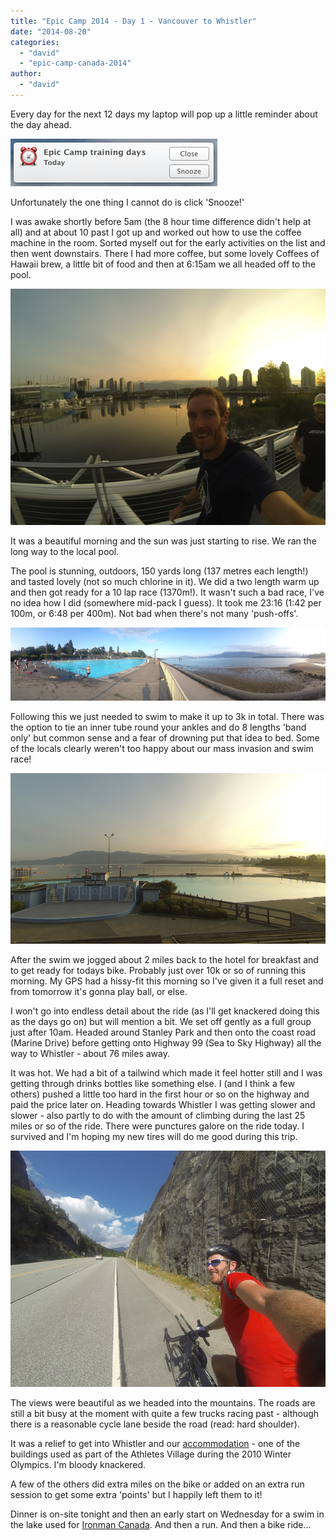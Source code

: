 ```yaml
---
title: "Epic Camp 2014 - Day 1 - Vancouver to Whistler"
date: "2014-08-20"
categories: 
  - "david"
  - "epic-camp-canada-2014"
author: 
  - "david"
---
```


Every day for the next 12 days my laptop will pop up a little reminder about the day ahead.

![20140818-calendar-alert](/images/2014/20140818-calendar-alert.png)

Unfortunately the one thing I cannot do is click 'Snooze!'

I was awake shortly before 5am (the 8 hour time difference didn't help at all) and at about 10 past I got up and worked out how to use the coffee machine in the room. Sorted myself out for the early activities on the list and then went downstairs. There I had more coffee, but some lovely Coffees of Hawaii brew, a little bit of food and then at 6:15am we all headed off to the pool.

![DCIM102GOPRO](/images/2014/20140819-0083117.jpg)

It was a beautiful morning and the sun was just starting to rise. We ran the long way to the local pool.

The pool is stunning, outdoors, 150 yards long (137 metres each length!) and tasted lovely (not so much chlorine in it). We did a two length warm up and then got ready for a 10 lap race (1370m!). It wasn't such a bad race, I've no idea how I did (somewhere mid-pack I guess). It took me 23:16 (1:42 per 100m, or 6:48 per 400m). Not bad when there's not many 'push-offs'.

![20140819-5009](/images/2014/20140819-5009.jpg)

Following this we just needed to swim to make it up to 3k in total. There was the option to tie an inner tube round your ankles and do 8 lengths 'band only' but common sense and a fear of drowning put that idea to bed. Some of the locals clearly weren't too happy about our mass invasion and swim race!

![DCIM102GOPRO](/images/2014/20140819-0143178.jpg)

After the swim we jogged about 2 miles back to the hotel for breakfast and to get ready for todays bike. Probably just over 10k or so of running this morning. My GPS had a hissy-fit this morning so I've given it a full reset and from tomorrow it's gonna play ball, or else.

I won't go into endless detail about the ride (as I'll get knackered doing this as the days go on) but will mention a bit. We set off gently as a full group just after 10am. Headed around Stanley Park and then onto the coast road (Marine Drive) before getting onto Highway 99 (Sea to Sky Highway) all the way to Whistler - about 76 miles away.

It was hot. We had a bit of a tailwind which made it feel hotter still and I was getting through drinks bottles like something else. I (and I think a few others) pushed a little too hard in the first hour or so on the highway and paid the price later on. Heading towards Whistler I was getting slower and slower - also partly to do with the amount of climbing during the last 25 miles or so of the ride. There were punctures galore on the ride today. I survived and I'm hoping my new tires will do me good during this trip.

![DCIM102GOPRO](/images/2014/20140819-0203239.jpg)

The views were beautiful as we headed into the mountains. The roads are still a bit busy at the moment with quite a few trucks racing past - although there is a reasonable cycle lane beside the road (read: hard shoulder).

It was a relief to get into Whistler and our [accommodation](http://www.whistlerathletescentre.com/about) - one of the buildings used as part of the Athletes Village during the 2010 Winter Olympics. I'm bloody knackered.

A few of the others did extra miles on the bike or added on an extra run session to get some extra 'points' but I happily left them to it!

Dinner is on-site tonight and then an early start on Wednesday for a swim in the lake used for [Ironman Canada](http://www.ironman.com/triathlon/events/americas/ironman/canada.aspx#axzz3AtH84CLN). And then a run. And then a bike ride...
